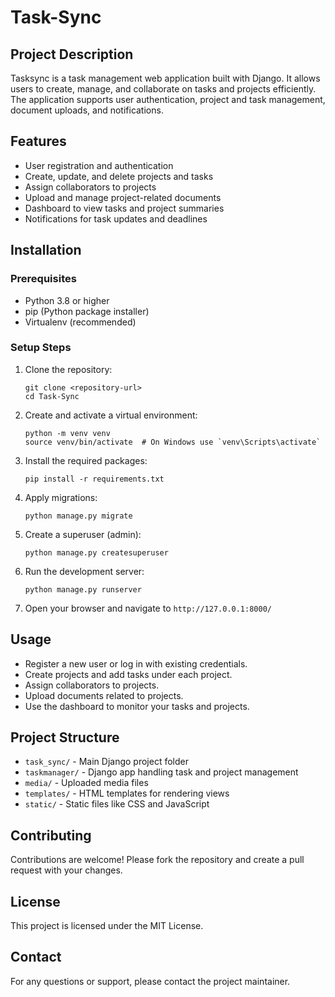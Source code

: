 # Task-Sync

## Project Description
Tasksync is a task management web application built with Django. It allows users to create, manage, and collaborate on tasks and projects efficiently. The application supports user authentication, project and task management, document uploads, and notifications.

## Features
- User registration and authentication
- Create, update, and delete projects and tasks
- Assign collaborators to projects
- Upload and manage project-related documents
- Dashboard to view tasks and project summaries
- Notifications for task updates and deadlines

## Installation

### Prerequisites
- Python 3.8 or higher
- pip (Python package installer)
- Virtualenv (recommended)

### Setup Steps
1. Clone the repository:
   ```
   git clone <repository-url>
   cd Task-Sync
   ```

2. Create and activate a virtual environment:
   ```
   python -m venv venv
   source venv/bin/activate  # On Windows use `venv\Scripts\activate`
   ```

3. Install the required packages:
   ```
   pip install -r requirements.txt
   ```

4. Apply migrations:
   ```
   python manage.py migrate
   ```

5. Create a superuser (admin):
   ```
   python manage.py createsuperuser
   ```

6. Run the development server:
   ```
   python manage.py runserver
   ```

7. Open your browser and navigate to `http://127.0.0.1:8000/`

## Usage
- Register a new user or log in with existing credentials.
- Create projects and add tasks under each project.
- Assign collaborators to projects.
- Upload documents related to projects.
- Use the dashboard to monitor your tasks and projects.

## Project Structure
- `task_sync/` - Main Django project folder
- `taskmanager/` - Django app handling task and project management
- `media/` - Uploaded media files
- `templates/` - HTML templates for rendering views
- `static/` - Static files like CSS and JavaScript

## Contributing
Contributions are welcome! Please fork the repository and create a pull request with your changes.

## License
This project is licensed under the MIT License.

## Contact
For any questions or support, please contact the project maintainer.
